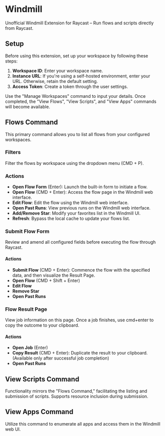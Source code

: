# Windmill

Unofficial Windmill Extension for Raycast – Run flows and scripts directly from Raycast.

## Setup

Before using this extension, set up your workspace by following these steps:

1. **Workspace ID**: Enter your workspace name.
2. **Instance URL**: If you're using a self-hosted environment, enter your URL. Otherwise, retain the default setting.
3. **Access Token**: Create a token through the user settings.

Use the "Manage Workspaces" command to input your details. Once completed, the "View Flows", "View Scripts", and "View Apps" commands will become available.

## Flows Command

This primary command allows you to list all flows from your configured workspaces.

### Filters
Filter the flows by workspace using the dropdown menu (CMD + P).

### Actions

- **Open Flow Form** (Enter): Launch the built-in form to initiate a flow.
- **Open Flow** (CMD + Enter): Access the flow page in the Windmill web interface.
- **Edit Flow**: Edit the flow using the Windmill web interface.
- **Open Past Runs**: View previous runs on the Windmill web interface.
- **Add/Remove Star**: Modify your favorites list in the Windmill UI.
- **Refresh**: Bypass the local cache to update your flows list.

### Submit Flow Form
Review and amend all configured fields before executing the flow through Raycast.

#### Actions 
- **Submit Flow** (CMD + Enter): Commence the flow with the specified data, and then visualize the Result Page.
- **Open Flow** (CMD + Shift + Enter)
- **Edit Flow**
- **Remove Star**
- **Open Past Runs**

### Flow Result Page
View job information on this page. Once a job finishes, use cmd+enter to copy the outcome to your clipboard.

#### Actions 
- **Open Job** (Enter)
- **Copy Result** (CMD + Enter): Duplicate the result to your clipboard. (Available only after successful job completion)
- **Open Past Runs**

## View Scripts Command
Functionality mirrors the "Flows Command," facilitating the listing and submission of scripts. Supports resource inclusion during submission.

## View Apps Command
Utilize this command to enumerate all apps and access them in the Windmill web UI.
